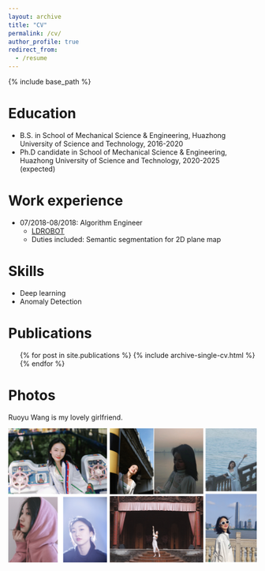 ```yaml
---
layout: archive
title: "CV"
permalink: /cv/
author_profile: true
redirect_from:
  - /resume
---
```


{% include base_path %}

Education
======
* B.S. in School of Mechanical Science & Engineering, Huazhong University of Science and Technology, 2016-2020
* Ph.D candidate in School of Mechanical Science & Engineering, Huazhong University of Science and Technology, 2020-2025
  (expected)

Work experience
======
* 07/2018-08/2018: Algorithm Engineer
  * [LDROBOT](https://www.ldrobot.com/about-us)
  * Duties included: Semantic segmentation for 2D plane map

  
  
Skills
======
* Deep learning
* Anomaly Detection

Publications
======
  <ul>{% for post in site.publications %}
    {% include archive-single-cv.html %}
  {% endfor %}</ul>
  
Photos
======
Ruoyu Wang is my lovely girlfriend.

![avatar](../images/she1.png)